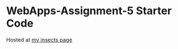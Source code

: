 # WebApps-Assignment-5 Starter Code

Hosted at [my insects page](https://44-563-web-apps-f22.github.io/44563-webapps-assignment-5-harithareddy630/insects.html)



 